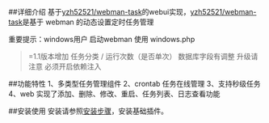 ##详细介绍
基于[yzh52521/webman-task](https://github.com/yzh52521/webman-task)的webui实现，[yzh52521/webman-task](https://github.com/yzh52521/webman-task)是基于 webman 的动态设置定时任务管理

重要提示：windows用户 启动webman 使用 windows.php
>=1.1版本增加 任务分类 / 运行次数（是否单次） 数据库字段有调整 升级请注意
必须开启依赖注入

##功能特性
1、多类型任务管理组件
2、crontab 任务在线管理
3、支持秒级任务
4、web 实现了添加、删除、修改、重启、任务列表、日志查看功能

##安装使用
安装请参照[安装步骤](https://www.workerman.net/plugin/42)，安装基础插件。

